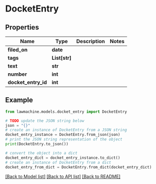 # DocketEntry


## Properties

Name | Type | Description | Notes
------------ | ------------- | ------------- | -------------
**filed_on** | **date** |  | 
**tags** | **List[str]** |  | 
**text** | **str** |  | 
**number** | **int** |  | 
**docket_entry_id** | **int** |  | 

## Example

```python
from lawmachine.models.docket_entry import DocketEntry

# TODO update the JSON string below
json = "{}"
# create an instance of DocketEntry from a JSON string
docket_entry_instance = DocketEntry.from_json(json)
# print the JSON string representation of the object
print(DocketEntry.to_json())

# convert the object into a dict
docket_entry_dict = docket_entry_instance.to_dict()
# create an instance of DocketEntry from a dict
docket_entry_from_dict = DocketEntry.from_dict(docket_entry_dict)
```
[[Back to Model list]](../README.md#documentation-for-models) [[Back to API list]](../README.md#documentation-for-api-endpoints) [[Back to README]](../README.md)


